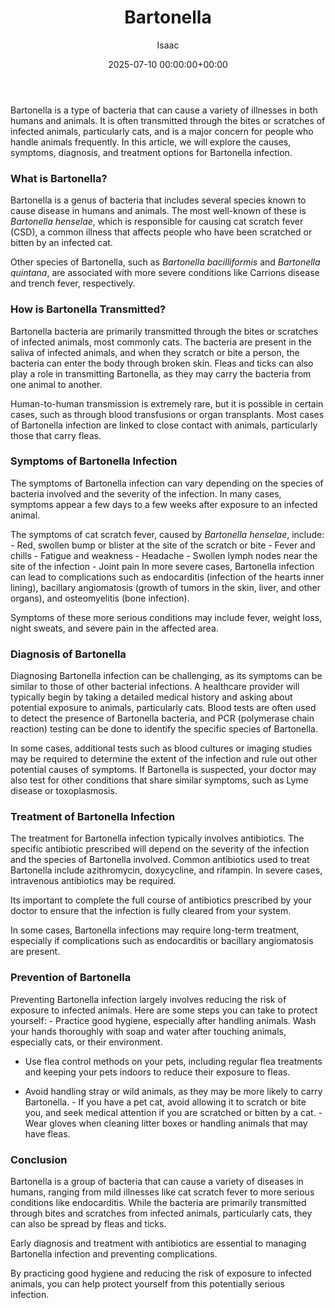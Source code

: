 ﻿---
title: Bartonella
description: Bartonella is a type of bacteria that can cause a variety of illnesses in both humans and animals. It is often transmitted through the bites or scratches of...
slug: /bartonella/
date: 2025-07-10 00:00:00+00:00
lastmod: 2025-07-10 00:00:00+03:00
author: Isaac
categories:

- Guide
tags:

- guide

- bartonella
layout: post
---

Bartonella is a type of bacteria that can cause a variety of illnesses in both humans and animals. It is often transmitted through the bites or scratches of infected animals, particularly cats, and is a major concern for people who handle animals frequently. In this article, we will explore the causes, symptoms, diagnosis, and treatment options for Bartonella infection.

###  What is Bartonella?

Bartonella is a genus of bacteria that includes several species known to cause disease in humans and animals. The most well-known of these is *Bartonella henselae*, which is responsible for causing cat scratch fever (CSD), a common illness that affects people who have been scratched or bitten by an infected cat.

Other species of Bartonella, such as *Bartonella bacilliformis* and *Bartonella quintana*, are associated with more severe conditions like Carrions disease and trench fever, respectively.

###  How is Bartonella Transmitted?

Bartonella bacteria are primarily transmitted through the bites or scratches of infected animals, most commonly cats. The bacteria are present in the saliva of infected animals, and when they scratch or bite a person, the bacteria can enter the body through broken skin. Fleas and ticks can also play a role in transmitting Bartonella, as they may carry the bacteria from one animal to another.

Human-to-human transmission is extremely rare, but it is possible in certain cases, such as through blood transfusions or organ transplants. Most cases of Bartonella infection are linked to close contact with animals, particularly those that carry fleas.

###  Symptoms of Bartonella Infection

The symptoms of Bartonella infection can vary depending on the species of bacteria involved and the severity of the infection. In many cases, symptoms appear a few days to a few weeks after exposure to an infected animal.

The symptoms of cat scratch fever, caused by *Bartonella henselae*, include: - Red, swollen bump or blister at the site of the scratch or bite - Fever and chills - Fatigue and weakness - Headache - Swollen lymph nodes near the site of the infection - Joint pain In more severe cases, Bartonella infection can lead to complications such as endocarditis (infection of the hearts inner lining), bacillary angiomatosis (growth of tumors in the skin, liver, and other organs), and osteomyelitis (bone infection).

Symptoms of these more serious conditions may include fever, weight loss, night sweats, and severe pain in the affected area.

###  Diagnosis of Bartonella

Diagnosing Bartonella infection can be challenging, as its symptoms can be similar to those of other bacterial infections. A healthcare provider will typically begin by taking a detailed medical history and asking about potential exposure to animals, particularly cats. Blood tests are often used to detect the presence of Bartonella bacteria, and PCR (polymerase chain reaction) testing can be done to identify the specific species of Bartonella.

In some cases, additional tests such as blood cultures or imaging studies may be required to determine the extent of the infection and rule out other potential causes of symptoms. If Bartonella is suspected, your doctor may also test for other conditions that share similar symptoms, such as Lyme disease or toxoplasmosis.

###  Treatment of Bartonella Infection

The treatment for Bartonella infection typically involves antibiotics. The specific antibiotic prescribed will depend on the severity of the infection and the species of Bartonella involved. Common antibiotics used to treat Bartonella include azithromycin, doxycycline, and rifampin. In severe cases, intravenous antibiotics may be required.

Its important to complete the full course of antibiotics prescribed by your doctor to ensure that the infection is fully cleared from your system.

In some cases, Bartonella infections may require long-term treatment, especially if complications such as endocarditis or bacillary angiomatosis are present.

###  Prevention of Bartonella

Preventing Bartonella infection largely involves reducing the risk of exposure to infected animals. Here are some steps you can take to protect yourself: - Practice good hygiene, especially after handling animals. Wash your hands thoroughly with soap and water after touching animals, especially cats, or their environment.

- Use flea control methods on your pets, including regular flea treatments and keeping your pets indoors to reduce their exposure to fleas.

- Avoid handling stray or wild animals, as they may be more likely to carry Bartonella. - If you have a pet cat, avoid allowing it to scratch or bite you, and seek medical attention if you are scratched or bitten by a cat. - Wear gloves when cleaning litter boxes or handling animals that may have fleas.

###  Conclusion

Bartonella is a group of bacteria that can cause a variety of diseases in humans, ranging from mild illnesses like cat scratch fever to more serious conditions like endocarditis. While the bacteria are primarily transmitted through bites and scratches from infected animals, particularly cats, they can also be spread by fleas and ticks.

Early diagnosis and treatment with antibiotics are essential to managing Bartonella infection and preventing complications.

By practicing good hygiene and reducing the risk of exposure to infected animals, you can help protect yourself from this potentially serious infection.
